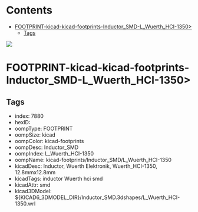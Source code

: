 



Contents
========

* [FOOTPRINT-kicad-kicad-footprints-Inductor_SMD-L_Wuerth_HCI-1350>](#footprint-kicad-kicad-footprints-inductor_smd-l_wuerth_hci-1350)
	* [Tags](#tags)
  
![][im]
# FOOTPRINT-kicad-kicad-footprints-Inductor_SMD-L_Wuerth_HCI-1350>

## Tags

- index: 7880
- hexID: 
- oompType: FOOTPRINT
- oompSize: kicad
- oompColor: kicad-footprints
- oompDesc: Inductor_SMD
- oompIndex: L_Wuerth_HCI-1350
- oompName: kicad-footprints/Inductor_SMD/L_Wuerth_HCI-1350
- kicadDesc: Inductor, Wuerth Elektronik, Wuerth_HCI-1350, 12.8mmx12.8mm
- kicadTags: inductor Wuerth hci smd
- kicadAttr: smd
- kicad3DModel: ${KICAD6_3DMODEL_DIR}/Inductor_SMD.3dshapes/L_Wuerth_HCI-1350.wrl



[im]: image.png
